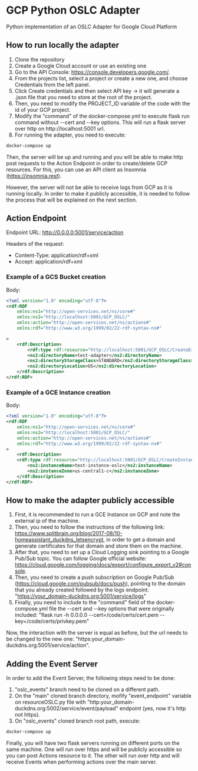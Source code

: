 # GCP Python OSLC Adapter

Python implementation of an OSLC Adapter for Google Cloud Platform

## How to run locally the adapter

1. Clone the repository
2. Create a Google Cloud account or use an existing one
3. Go to the API Console: https://console.developers.google.com/.
4. From the projects list, select a project or create a new one, and choose Credentials from the left panel.
5. Click Create credentials and then select API key -> it will generate a .json file that you need to store at the root of the project.
6. Then, you need to modify the PROJECT_ID variable of the code with the id of your GCP project.
7. Modify the "command" of the docker-compose.yml to execute flask run command without --cert and --key options. This will run a flask server over http on http://localhost:5001 url.
8. For running the adapter, you need to execute:

```bash
docker-compose up
```

Then, the server will be up and running and you will be able to make http post requests to the Action Endpoint in order to create/delete GCP resources. For this, you can use an API client as Insomnia (https://insomnia.rest).

However, the server will not be able to receive logs from GCP as it is running locally. In order to make it publicly accessible, it is needed to follow the process that will be explained on the next section.

## Action Endpoint

Endpoint URL: http://0.0.0.0:5001/service/action

Headers of the request:

- Content-Type: application/rdf+xml
- Accept: application/rdf+xml

### Example of a GCS Bucket creation

Body:

```xml
<?xml version="1.0" encoding="utf-8"?>
<rdf:RDF
	xmlns:ns1="http://open-services.net/ns/core#"
	xmlns:ns2="http://localhost:5001/GCP_OSLC/"
	xmlns:action="http://open-services.net/ns/actions#"
	xmlns:rdf="http://www.w3.org/1999/02/22-rdf-syntax-ns#"

>
	<rdf:Description>
		<rdf:type rdf:resource="http://localhost:5001/GCP_OSLC/CreateDirectoryAction"/>
		<ns2:directoryName>test-adapter</ns2:directoryName>
		<ns2:directoryStorageClass>STANDARD</ns2:directoryStorageClass>
		<ns2:directoryLocation>US</ns2:directoryLocation>
	</rdf:Description>
</rdf:RDF>
```

### Example of a GCE Instance creation

Body:

```xml
<?xml version="1.0" encoding="utf-8"?>
<rdf:RDF
	xmlns:ns1="http://open-services.net/ns/core#"
	xmlns:ns2="http://localhost:5001/GCP_OSLC/"
	xmlns:action="http://open-services.net/ns/actions#"
	xmlns:rdf="http://www.w3.org/1999/02/22-rdf-syntax-ns#"
>
	<rdf:Description>
	<rdf:type rdf:resource="http://localhost:5001/GCP_OSLC/CreateInstanceAction"/>
		<ns2:instanceName>test-instance-oslc</ns2:instanceName>
		<ns2:instanceZone>us-central1-c</ns2:instanceZone>
	</rdf:Description>
</rdf:RDF>
```

## How to make the adapter publicly accessible

1. First, it is recommended to run a GCE Instance on GCP and note the external ip of the machine.
2. Then, you need to follow the instructions of the following link: https://www.splitbrain.org/blog/2017-08/10-homeassistant_duckdns_letsencrypt, in order to get a domain and generate certificates for that domain and store them on the machine.
3. After that, you need to set up a Cloud Logging sink pointing to a Google Pub/Sub topic. You can follow Google official website: https://cloud.google.com/logging/docs/export/configure_export_v2#console.
4. Then, you need to create a push subscription on Google Pub/Sub (https://cloud.google.com/pubsub/docs/push), pointing to the domain that you already created followed by the logs endpoint: "https://your_domain-duckdns.org:5001/service/logs"
5. Finally, you need to include to the "command" field of the docker-compose.yml file the --cert and --key options that were originally included: "flask run -h 0.0.0.0 --cert=/code/certs/cert.pem --key=/code/certs/privkey.pem"

Now, the interaction with the server is equal as before, but the url needs to be changed to the new one: "https:your_domain-duckdns.org:5001/service/action".

## Adding the Event Server

In order to add the Event Server, the following steps need to be done:

1. "oslc_events" branch need to be cloned on a different path.
2. On the "main" cloned branch directory, mofify "event_endpoint" variable on resourceOSLC.py file with "http:your_domain-duckdns.org:5002/service/event/payload" endpoint (yes, now it's http not https).
3. On "oslc_events" cloned branch root path, execute:

```bash
docker-compose up
```

Finally, you will have two flask servers running on different ports on the same machine. One will run over https and will be publicly accessible so you can post Actions resource to it. The other will run over http and will receive Events when performing actions over the main server.
